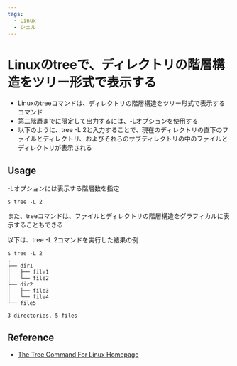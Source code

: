 ```yaml
---
tags:
  - Linux
  - シェル
---
```


# Linuxのtreeで、ディレクトリの階層構造をツリー形式で表示する

- Linuxのtreeコマンドは、ディレクトリの階層構造をツリー形式で表示するコマンド
- 第二階層までに限定して出力するには、-Lオプションを使用する
- 以下のように、tree -L 2と入力することで、現在のディレクトリの直下のファイルとディレクトリ、およびそれらのサブディレクトリの中のファイルとディレクトリが表示される

## Usage

-Lオプションには表示する階層数を指定

```
$ tree -L 2
```

また、treeコマンドは、ファイルとディレクトリの階層構造をグラフィカルに表示することもできる

以下は、tree -L 2コマンドを実行した結果の例

```
$ tree -L 2
.
├── dir1
│   ├── file1
│   └── file2
├── dir2
│   ├── file3
│   └── file4
└── file5

3 directories, 5 files
```

## Reference
* [The Tree Command For Linux Homepage](http://mama.indstate.edu/users/ice/tree/)
